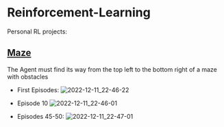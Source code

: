 # Reinforcement-Learning
Personal RL projects:

## [Maze](maze/)
The Agent must find its way from the top left to the bottom right of a maze with obstacles

- First Episodes:
![2022-12-11_22-46-22](https://user-images.githubusercontent.com/64380881/206930804-530f318a-2183-4ee7-9bdc-4b969fe4a5b9.gif)

- Episode 10
![2022-12-11_22-46-01](https://user-images.githubusercontent.com/64380881/206931024-7fe8c6c1-3168-4156-abf6-e24e7db6b68c.gif)

- Episodes 45-50:
![2022-12-11_22-47-01](https://user-images.githubusercontent.com/64380881/206931034-8963612b-2bf6-4d40-8d4a-c974d4a43f0d.gif)
